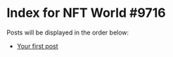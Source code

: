 # Index for NFT World #9716
Posts will be displayed in the order below:

- [Your first post](./001-first.md)

